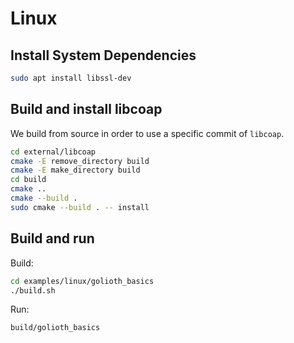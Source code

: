 # Linux

## Install System Dependencies

```sh
sudo apt install libssl-dev
```

## Build and install libcoap

We build from source in order to use a specific commit of `libcoap`.

```sh
cd external/libcoap
cmake -E remove_directory build
cmake -E make_directory build
cd build
cmake ..
cmake --build .
sudo cmake --build . -- install
```

## Build and run

Build:

```sh
cd examples/linux/golioth_basics
./build.sh
```

Run:

```sh
build/golioth_basics
```
